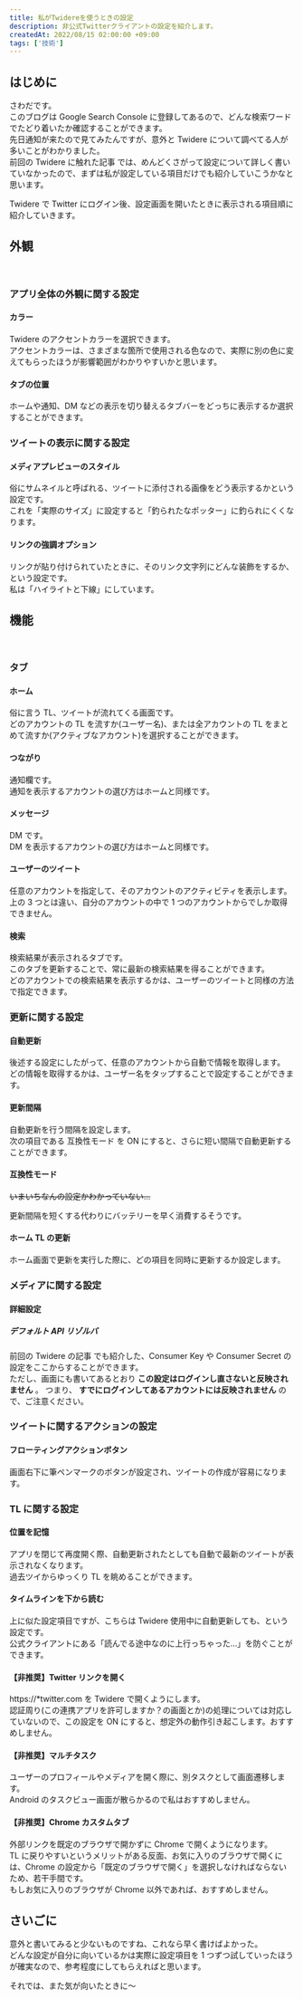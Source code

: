```yaml
---
title: 私がTwidereを使うときの設定
description: 非公式Twitterクライアントの設定を紹介します。
createdAt: 2022/08/15 02:00:00 +09:00
tags: ['技術']
---
```


## はじめに

さわだです。  
このブログは Google Search Console に登録してあるので、どんな検索ワードでたどり着いたか確認することができます。  
先日通知が来たので見てみたんですが、意外と Twidere について調べてる人が多いことがわかりました。  
前回の Twidere に触れた記事 では、めんどくさがって設定について詳しく書いていなかったので、まずは私が設定している項目だけでも紹介していこうかなと思います。

Twidere で Twitter にログイン後、設定画面を開いたときに表示される項目順に紹介していきます。

## 外観

<br>

### アプリ全体の外観に関する設定

#### カラー

Twidere のアクセントカラーを選択できます。  
アクセントカラーは、さまざまな箇所で使用される色なので、実際に別の色に変えてもらったほうが影響範囲がわかりやすいかと思います。

#### タブの位置

ホームや通知、DM などの表示を切り替えるタブバーをどっちに表示するか選択することができます。

### ツイートの表示に関する設定

#### メディアプレビューのスタイル

俗にサムネイルと呼ばれる、ツイートに添付される画像をどう表示するかという設定です。  
これを「実際のサイズ」に設定すると「釣られたなポッター」に釣られにくくなります。

#### リンクの強調オプション

リンクが貼り付けられていたときに、そのリンク文字列にどんな装飾をするか、という設定です。  
私は「ハイライトと下線」にしています。

## 機能

<br>

### タブ

#### ホーム

俗に言う TL、ツイートが流れてくる画面です。  
どのアカウントの TL を流すか(ユーザー名)、または全アカウントの TL をまとめて流すか(アクティブなアカウント)を選択することができます。

#### つながり

通知欄です。  
通知を表示するアカウントの選び方はホームと同様です。

#### メッセージ

DM です。  
DM を表示するアカウントの選び方はホームと同様です。

#### ユーザーのツイート

任意のアカウントを指定して、そのアカウントのアクティビティを表示します。  
上の 3 つとは違い、自分のアカウントの中で 1 つのアカウントからでしか取得できません。

#### 検索

検索結果が表示されるタブです。  
このタブを更新することで、常に最新の検索結果を得ることができます。  
どのアカウントでの検索結果を表示するかは、ユーザーのツイートと同様の方法で指定できます。

### 更新に関する設定

#### 自動更新

後述する設定にしたがって、任意のアカウントから自動で情報を取得します。  
どの情報を取得するかは、ユーザー名をタップすることで設定することができます。

#### 更新間隔

自動更新を行う間隔を設定します。  
次の項目である 互換性モード を ON にすると、さらに短い間隔で自動更新することができます。

#### 互換性モード

~~いまいちなんの設定かわかっていない…~~

更新間隔を短くする代わりにバッテリーを早く消費するそうです。

#### ホーム TL の更新

ホーム画面で更新を実行した際に、どの項目を同時に更新するか設定します。

### メディアに関する設定

#### 詳細設定

##### デフォルト API リゾルバ

前回の Twidere の記事 でも紹介した、Consumer Key や Consumer Secret の設定をここからすることができます。  
ただし、画面にも書いてあるとおり **この設定はログインし直さないと反映されません** 。 つまり、 **すでにログインしてあるアカウントには反映されません** ので、ご注意ください。

### ツイートに関するアクションの設定

#### フローティングアクションボタン

画面右下に筆ペンマークのボタンが設定され、ツイートの作成が容易になります。

### TL に関する設定

#### 位置を記憶

アプリを閉じて再度開く際、自動更新されたとしても自動で最新のツイートが表示されなくなります。  
過去ツイからゆっくり TL を眺めることができます。

#### タイムラインを下から読む

上に似た設定項目ですが、こちらは Twidere 使用中に自動更新しても、という設定です。  
公式クライアントにある「読んでる途中なのに上行っちゃった…」を防ぐことができます。

#### 【非推奨】Twitter リンクを開く

https://\*twitter.com を Twidere で開くようにします。  
認証周り(この連携アプリを許可しますか？の画面とか)の処理については対応していないので、この設定を ON にすると、想定外の動作引き起こします。おすすめしません。

#### 【非推奨】マルチタスク

ユーザーのプロフィールやメディアを開く際に、別タスクとして画面遷移します。  
Android のタスクビュー画面が散らかるので私はおすすめしません。

#### 【非推奨】Chrome カスタムタブ

外部リンクを既定のブラウザで開かずに Chrome で開くようになります。  
TL に戻りやすいというメリットがある反面、お気に入りのブラウザで開くには、Chrome の設定から「既定のブラウザで開く」を選択しなければならないため、若干手間です。  
もしお気に入りのブラウザが Chrome 以外であれば、おすすめしません。

## さいごに

意外と書いてみると少ないものですね、これなら早く書けばよかった。  
どんな設定が自分に向いているかは実際に設定項目を 1 つずつ試していったほうが確実なので、参考程度にしてもらえればと思います。

それでは、また気が向いたときに〜

